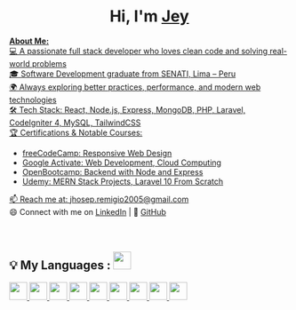 # <h1 align="center">Hi, I'm <a href="https://github.com/Jeyson-Sr">Jey</h1>
    


<div>
<strong>About Me:</strong><br>
💻 A passionate full stack developer who loves clean code and solving real-world problems<br>
🎓 Software Development graduate from SENATI, Lima – Peru<br>
🌍 Always exploring better practices, performance, and modern web technologies<br>
🛠️ Tech Stack: React, Node.js, Express, MongoDB, PHP, Laravel, CodeIgniter 4, MySQL, TailwindCSS<br>
🏆 Certifications & Notable Courses:
<ul>
  <li>freeCodeCamp: Responsive Web Design</li>
  <li>Google Activate: Web Development, Cloud Computing</li>
  <li>OpenBootcamp: Backend with Node and Express</li>
  <li>Udemy: MERN Stack Projects, Laravel 10 From Scratch</li>
</ul>
📫 Reach me at: <a href="mailto:jhosep.remigio2005@gmail.com">jhosep.remigio2005@gmail.com</a><br>
😄 Connect with me on <a href="https://www.linkedin.com/in/jeyson-sr/">LinkedIn</a> | 📁 <a href="https://github.com/Jeyson-Sr">GitHub</a><br><br><br>

<h2> <strong>💡 My Languages :</strong> <img src = "https://media2.giphy.com/media/QssGEmpkyEOhBCb7e1/giphy.gif?cid=ecf05e47a0n3gi1bfqntqmob8g9aid1oyj2wr3ds3mg700bl&rid=giphy.gif" width = 32px> </h2>
<a href="https://github.com/Jeyson-Sr?tab=repositories&q=&type=&language=javascript&sort="> 
  <img width="32px" src="https://raw.githubusercontent.com/rahulbanerjee26/githubAboutMeGenerator/main/icons/javascript.svg"> 
</a>

<a href="https://github.com/Jeyson-Sr?tab=repositories&q=&type=&language=reactjs&sort="> 
  <img width="32px" src="https://raw.githubusercontent.com/rahulbanerjee26/githubAboutMeGenerator/main/icons/reactjs.svg"> 
</a>

<a href="https://github.com/Jeyson-Sr?tab=repositories&q=&type=&language=nodejs&sort="> 
  <img width="32px" src="https://raw.githubusercontent.com/rahulbanerjee26/githubAboutMeGenerator/main/icons/nodejs.svg"> 
</a>

<a href="https://github.com/Jeyson-Sr?tab=repositories&q=&type=&language=php&sort="> 
  <img width="32px" src="https://raw.githubusercontent.com/rahulbanerjee26/githubAboutMeGenerator/main/icons/php.svg"> 
</a>

<a href="https://github.com/Jeyson-Sr?tab=repositories&q=&type=&language=laravel&sort="> 
  <img width="32px" src="https://raw.githubusercontent.com/rahulbanerjee26/githubAboutMeGenerator/main/icons/laravel.svg"> 
</a>

<a href="https://github.com/Jeyson-Sr?tab=repositories&q=&type=&language=codeigniter&sort="> 
  <img width="32px" src="https://raw.githubusercontent.com/rahulbanerjee26/githubAboutMeGenerator/main/icons/codeigniter.svg"> 
</a>

<a href="https://github.com/Jeyson-Sr?tab=repositories&q=&type=&language=tailwind&sort="> 
  <img width="32px" src="https://raw.githubusercontent.com/rahulbanerjee26/githubAboutMeGenerator/main/icons/tailwind.svg"> 
</a>

<a href="https://github.com/Jeyson-Sr?tab=repositories&q=&type=&language=mysql&sort="> 
  <img width="32px" src="https://raw.githubusercontent.com/rahulbanerjee26/githubAboutMeGenerator/main/icons/mysql.svg"> 
</a>

<a href="https://github.com/Jeyson-Sr?tab=repositories&q=&type=&language=mongodb&sort="> 
  <img width="32px" src="https://raw.githubusercontent.com/rahulbanerjee26/githubAboutMeGenerator/main/icons/mongodb.svg"> 
</a>



</div>
